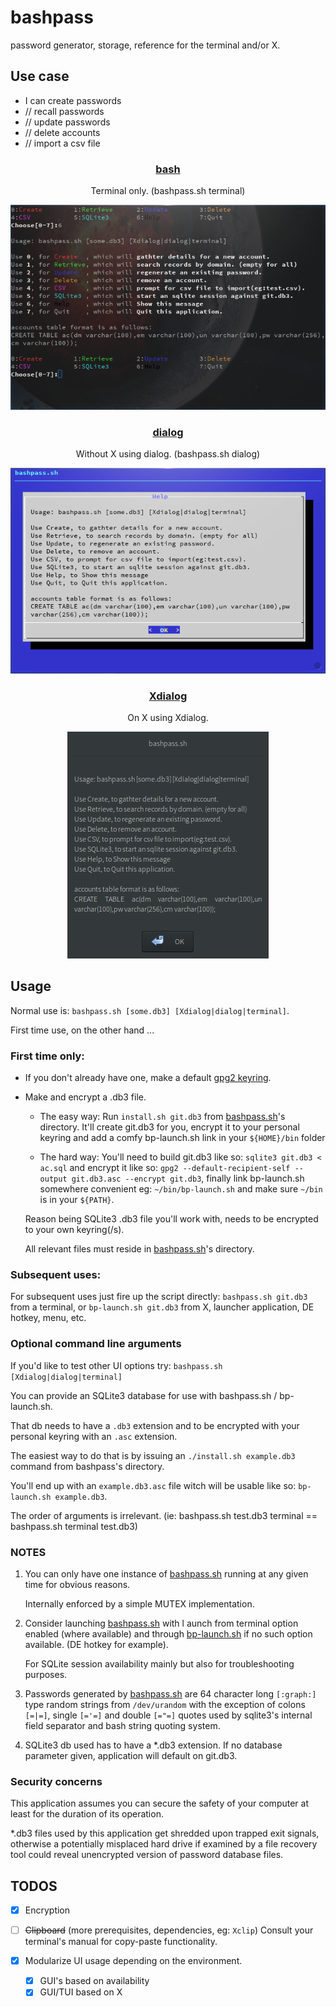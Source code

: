 # bashpass

password generator, storage, reference for the terminal and/or X.

## Use case

  * I can create passwords
  *    //  recall passwords
  *    //  update passwords
  *    //  delete accounts
  *    //  import a csv file

### <p align="center">[bash](bashpass.sh)</p>
<p align="center">Terminal only. (bashpass.sh terminal)</p>
<p align="center"><a href="assets/bp.png"><img alt="bashpass" src="assets/bp.png"></a></p>

### <p align="center">[dialog](bashpass.sh)</p>
<p align="center">Without X using dialog. (bashpass.sh dialog)</p>
<p align="center"><a href="assets/dp.png"><img alt="dialogpass" src="assets/dp.png"></a></p>

### <p align="center">[Xdialog](bashpass.sh)</p>
<p align="center">On X using Xdialog.</p>
<p align="center"><a href="assets/xp.png"><img alt="dialogpass" src="assets/xp.png"></a></p>

## Usage

Normal use is: ```bashpass.sh [some.db3] [Xdialog|dialog|terminal]```.

First time use, on the other hand ...

### First time only:

 * If you don't already have one, make a default [gpg2 keyring](https://www.gnupg.org/gph/en/manual/c14.html).

 * Make and encrypt a .db3 file.

   * The easy way: Run ```install.sh git.db3``` from [bashpass.sh](bashpass.sh)'s directory. It'll create git.db3 for you, encrypt it to your personal keyring and add a comfy bp-launch.sh link in your ```${HOME}/bin``` folder

   * The hard way: You'll need to build git.db3 like so: ```sqlite3 git.db3 < ac.sql``` and encrypt it like so: ```gpg2 --default-recipient-self --output git.db3.asc --encrypt git.db3```, finally link bp-launch.sh somewhere convenient eg: ```~/bin/bp-launch.sh``` and make sure ```~/bin``` is in your ```${PATH}```.

    Reason being SQLite3 .db3 file you'll work with, needs to be encrypted to your own keyring(/s).

    All relevant files must reside in [bashpass.sh](bashpass.sh)'s directory.

### Subsequent uses:

For subsequent uses just fire up the script directly: ```bashpass.sh git.db3``` from a terminal, or ```bp-launch.sh git.db3``` from X, launcher application, DE hotkey, menu, etc.

### Optional command line arguments

If you'd like to test other UI options try: ```bashpass.sh [Xdialog|dialog|terminal]```

You can provide an SQLite3 database for use with bashpass.sh / bp-launch.sh.

That db needs to have a ```.db3``` extension and to be encrypted with your personal keyring with an ```.asc``` extension.

The easiest way to do that is by issuing an ```./install.sh example.db3``` command from bashpass's directory.

You'll end up with an ```example.db3.asc``` file witch will be usable like so: ```bp-launch.sh example.db3```.

The order of arguments is irrelevant. (ie: bashpass.sh test.db3 terminal == bashpass.sh terminal test.db3)

### NOTES

 1. You can only have one instance of [bashpass.sh](bashpass.sh) running at any given time for obvious reasons.

    Internally enforced by a simple MUTEX implementation.

 2. Consider launching [bashpass.sh](bashpass.sh) with l
 aunch from terminal option enabled (where available) and through [bp-launch.sh](bp-launch.sh) if no such option available. (DE hotkey for example).

    For SQLite session availability mainly but also for troubleshooting purposes.

 3. Passwords generated by [bashpass.sh](bashpass.sh) are 64 character long ```[:graph:]``` type random strings from ```/dev/urandom``` with the exception of colons ```[=|=]```, single ```[='=]``` and double ```[="=]``` quotes used by sqlite3's internal field separator and bash string quoting system.

 4. SQLite3 db used has to have a *.db3 extension. If no database parameter given, application will default on git.db3.

### Security concerns

This application assumes you can secure the safety of your computer at least for the duration of its operation.

*.db3 files used by this application get shredded upon trapped exit signals, otherwise a potentially misplaced hard drive if examined by a file recovery tool could reveal unencrypted version of password database files.

## TODOS

 * [x] Encryption
 * [ ] ~~Clipboard~~ (more prerequisites, dependencies, eg: ```Xclip```) Consult your terminal's manual for copy-paste functionality.
 * [x] Modularize UI usage depending on the environment.

   * [x] GUI's based on availability
   * [x] GUI/TUI based on X
